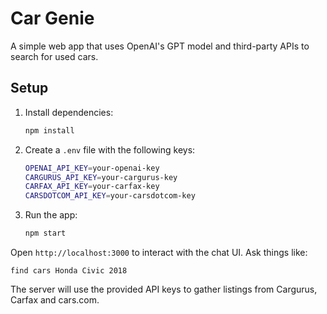 # Car Genie

A simple web app that uses OpenAI's GPT model and third-party APIs to search for used cars.

## Setup

1. Install dependencies:
   ```bash
   npm install
   ```
2. Create a `.env` file with the following keys:
   ```bash
   OPENAI_API_KEY=your-openai-key
   CARGURUS_API_KEY=your-cargurus-key
   CARFAX_API_KEY=your-carfax-key
   CARSDOTCOM_API_KEY=your-carsdotcom-key
   ```
3. Run the app:
   ```bash
   npm start
   ```

Open `http://localhost:3000` to interact with the chat UI. Ask things like:

```
find cars Honda Civic 2018
```

The server will use the provided API keys to gather listings from Cargurus, Carfax and cars.com.
